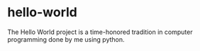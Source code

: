 # hello-world
The Hello World project is a time-honored tradition in computer programming done by me using python.
